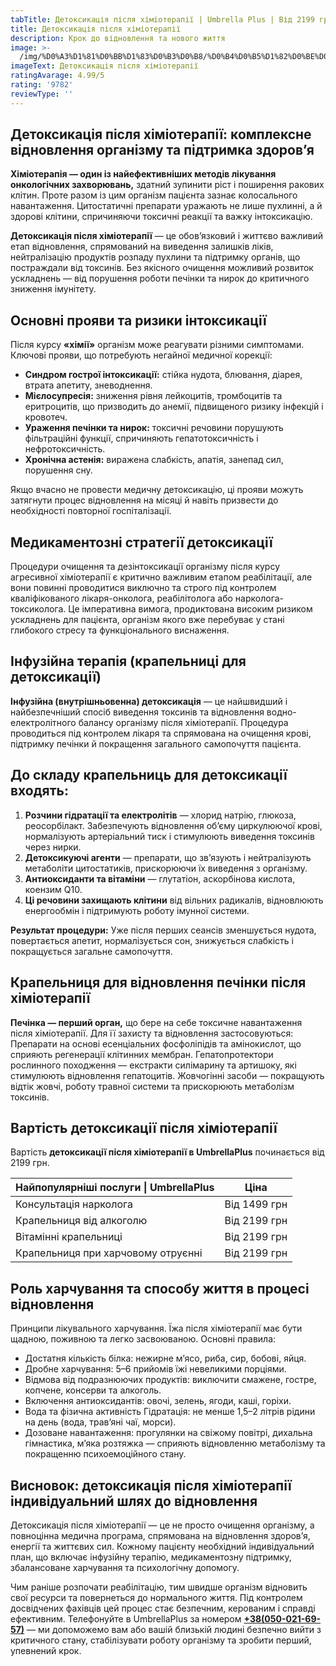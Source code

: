 ```yaml
---
tabTitle: Детоксикація після хіміотерапії | Umbrella Plus | Від 2199 грн
title: Детоксикація після хіміотерапії
description: Крок до відновлення та нового життя
image: >-
  /img/%D0%A3%D1%81%D0%BB%D1%83%D0%B3%D0%B8/%D0%B4%D0%B5%D1%82%D0%BE%D0%BA%D1%81%D0%B8%D0%BA%D0%B0%D1%86%D0%B8%D1%8F%20%D0%BF%D0%BE%D1%81%D0%BB%D0%B5%20%D1%85%D0%B8%D0%BC%D0%B8%D0%BE%D1%82%D0%B5%D1%80%D0%B0%D0%BF%D0%B8%D0%B8.jpg
imageText: Детоксикація після хіміотерапії
ratingAvarage: 4.99/5
rating: '9782'
reviewType: ''
---
```


## Детоксикація після хіміотерапії: комплексне відновлення організму та підтримка здоров’я

**Хіміотерапія — один із найефективніших методів лікування онкологічних захворювань,** здатний зупинити ріст і поширення ракових клітин. Проте разом із цим організм пацієнта зазнає колосального навантаження. Цитостатичні препарати уражають не лише пухлинні, а й здорові клітини, спричиняючи токсичні реакції та важку інтоксикацію.

**Детоксикація після хіміотерапії** — це обов’язковий і життєво важливий етап відновлення, спрямований на виведення залишків ліків, нейтралізацію продуктів розпаду пухлини та підтримку органів, що постраждали від токсинів. Без якісного очищення можливий розвиток ускладнень — від порушення роботи печінки та нирок до критичного зниження імунітету.

## Основні прояви та ризики інтоксикації

Після курсу **«хімії»** організм може реагувати різними симптомами. Ключові прояви, що потребують негайної медичної корекції:

* **Синдром гострої інтоксикації:** стійка нудота, блювання, діарея, втрата апетиту, зневоднення.
* **Мієлосупресія:** зниження рівня лейкоцитів, тромбоцитів та еритроцитів, що призводить до анемії, підвищеного ризику інфекцій і кровотеч.
* **Ураження печінки та нирок:** токсичні речовини порушують фільтраційні функції, спричиняють гепатотоксичність і нефротоксичність.
* **Хронічна астенія:** виражена слабкість, апатія, занепад сил, порушення сну.

Якщо вчасно не провести медичну детоксикацію, ці прояви можуть затягнути процес відновлення на місяці й навіть призвести до необхідності повторної госпіталізації.

## Медикаментозні стратегії детоксикації

Процедури очищення та дезінтоксикації організму після курсу агресивної хіміотерапії є критично важливим етапом реабілітації, але вони повинні проводитися виключно та строго під контролем кваліфікованого лікаря-онколога, реабілітолога або нарколога-токсиколога. Це імперативна вимога, продиктована високим ризиком ускладнень для пацієнта, організм якого вже перебуває у стані глибокого стресу та функціонального виснаження.

## Інфузійна терапія (крапельниці для детоксикації)

**Інфузійна (внутрішньовенна) детоксикація** — це найшвидший і найбезпечніший спосіб виведення токсинів та відновлення водно-електролітного балансу організму після хіміотерапії. Процедура проводиться під контролем лікаря та спрямована на очищення крові, підтримку печінки й покращення загального самопочуття пацієнта.

## До складу крапельниць для детоксикації входять:

1. **Розчини гідратації та електролітів** — хлорид натрію, глюкоза, реосорбілакт. Забезпечують відновлення об’єму циркулюючої крові, нормалізують артеріальний тиск і стимулюють виведення токсинів через нирки.
2. **Детоксикуючі агенти** — препарати, що зв’язують і нейтралізують метаболіти цитостатиків, прискорюючи їх виведення з організму.
3. **Антиоксиданти та вітаміни** — глутатіон, аскорбінова кислота, коензим Q10.
4. **Ці речовини захищають клітини** від вільних радикалів, відновлюють енергообмін і підтримують роботу імунної системи.

**Результат процедури:** Уже після перших сеансів зменшується нудота, повертається апетит, нормалізується сон, знижується слабкість і покращується загальне самопочуття.

## Крапельниця для відновлення печінки після хіміотерапії

**Печінка — перший орган,** що бере на себе токсичне навантаження після хіміотерапії. Для її захисту та відновлення застосовуються: Препарати на основі есенціальних фосфоліпідів та амінокислот, що сприяють регенерації клітинних мембран. Гепатопротектори рослинного походження — екстракти силімарину та артишоку, які стимулюють відновлення гепатоцитів. Жовчогінні засоби — покращують відтік жовчі, роботу травної системи та прискорюють метаболізм токсинів.

## Вартість детоксикації після хіміотерапії

Вартість **детоксикації після хіміотерапії в UmbrellaPlus** починається від 2199 грн.

| Найпопулярніші послуги \| UmbrellaPlus | Ціна         |
| -------------------------------------- | ------------ |
| Консультація нарколога                 | Від 1499 грн |
| Крапельниця від алкоголю               | Від 2199 грн |
| Вітамінні крапельниці                  | Від 2199 грн |
| Крапельниця при харчовому отруєнні     | Від 2199 грн |

## Роль харчування та способу життя в процесі відновлення

Принципи лікувального харчування. Їжа після хіміотерапії має бути щадною, поживною та легко засвоюваною. Основні правила:

* Достатня кількість білка: нежирне м’ясо, риба, сир, бобові, яйця.
* Дробне харчування: 5–6 прийомів їжі невеликими порціями.
* Відмова від подразнюючих продуктів: виключити смажене, гостре, копчене, консерви та алкоголь.
* Включення антиоксидантів: овочі, зелень, ягоди, каші, горіхи.
* Вода та фізична активність Гідратація: не менше 1,5–2 літрів рідини на день (вода, трав’яні чаї, морси).
* Дозоване навантаження: прогулянки на свіжому повітрі, дихальна гімнастика, м’яка розтяжка — сприяють відновленню метаболізму та покращенню психоемоційного стану.

## Висновок: детоксикація після хіміотерапії індивідуальний шлях до відновлення

Детоксикація після хіміотерапії — це не просто очищення організму, а повноцінна медична програма, спрямована на відновлення здоров’я, енергії та життєвих сил. Кожному пацієнту необхідний індивідуальний план, що включає інфузійну терапію, медикаментозну підтримку, збалансоване харчування та психологічну допомогу.

Чим раніше розпочати реабілітацію, тим швидше організм відновить свої ресурси та повернеться до нормального життя. Під контролем досвідчених фахівців цей процес стає безпечним, керованим і справді ефективним. Телефонуйте в UmbrellaPlus за номером **[+38(050-021-69-57)](tel:0500216957)** — ми допоможемо вам або вашій близькій людині безпечно вийти з критичного стану, стабілізувати роботу організму та зробити перший, упевнений крок.
